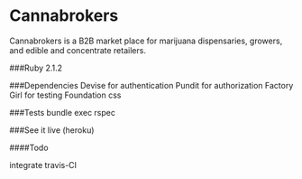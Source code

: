 # Cannabrokers 

Cannabrokers is a B2B market place for marijuana dispensaries, growers, and edible and concentrate retailers.

###Ruby
	2.1.2

###Dependencies
	Devise for authentication
	Pundit for authorization
	Factory Girl for testing
	Foundation css 

###Tests
	bundle exec rspec


###See it live (heroku)

[](http://www.cannabrokersnetwork.com/)

####Todo

integrate travis-CI

